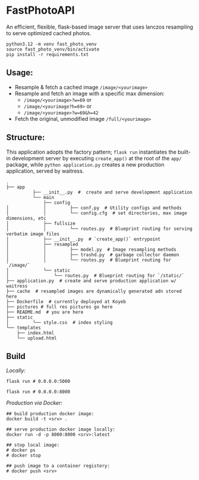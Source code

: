 # FastPhotoAPI

An efficient, flexible, flask-based image server that uses lanczos resampling to serve optimized cached photos.

```shell
python3.12 -m venv fast_photo_venv
source fast_photo_venv/bin/activate
pip install -r requirements.txt
```


## Usage:
- Resample & fetch a cached image `/image/<yourimage>`
- Resample and fetch an image with a specific max dimension:
  - `/image/<yourimage>?w=69` or
  - `/image/<yourimage?h=69>` or
  - `/image/<yourimage>?w=69&h=42`
- Fetch the original, unmodified image `/full/<yourimage>`


## Structure:

This application adopts the factory pattern; `flask run` instantiates the built-in development server by executing `create_app()` at the root of the `app/` package, while `python application.py` creates a new production application, served by waitress. 


```shell
.
├── app
          ├── __init__.py  #  create and serve development application
          └── main
              ├── config
│             │         ├── conf.py  # Utility configs and methods 
│             │         └── config.cfg  # set directories, max image dimensions, etc
│             ├── fullsize
│             │         └── routes.py  # Blueprint routing for serving verbatim image files 
│             ├── __init__.py  # `create_app()` entrypoint
│             ├── resampled
│             │         ├── model.py  # Image resampling methods
│             │         ├── trashd.py  # garbage collector daemon 
│             │         └── routes.py  # Blueprint routing for `/image/`  
│             └── static
│                 └── routes.py  # Blueprint routing for `/static/` 
├── application.py  # create and serve production application w/ waitress
├── cache  # resampled images are dynamically generated adn stored here 
├── Dockerfile  # currently deployed at Koyeb  
├── pictures # full res pictures go here
├── README.md  # you are here
├── static
│         └── style.css  # index styling
└── templates
    ├── index.html  
    └── upload.html
```

## Build

*Locally:*
```dev server:
flask run # 0.0.0.0:5000
```
```waitress server:
flask run # 0.0.0.0:8000
```

*Production via Docker:*
```shell
## build production docker image:
docker build -t <srv> .

## serve production docker image locally:
docker run -d -p 8000:8000 <srv>:latest

## stop local image:
# docker ps
# docker stop 

## push image to a container registery: 
# docker push <srv>
```
